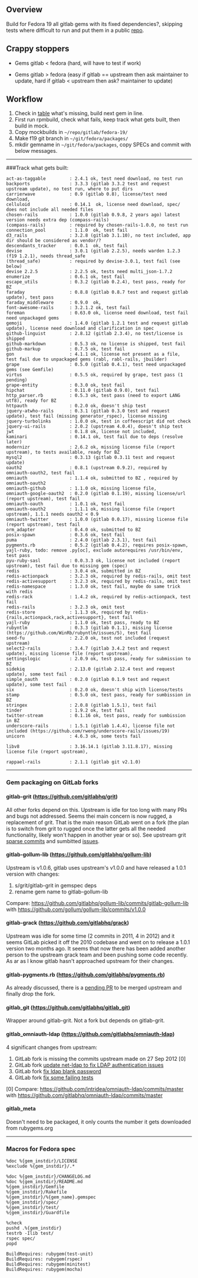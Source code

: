 ## Overview

Build for Fedora 19 all gitlab gems with its fixed dependencies?, skipping tests
where difficult to run and put them in a public [repo](http://repos.fedorapeople.org/repos/axilleas/gitlab/fedora-19/).

## Crappy stoppers

* Gems gitlab < fedora (hard, will have to test if work)

* Gems gitlab > fedora (easy if gitlab == upstream then ask maintainer to update, hard if gitlab < upstream then ask? maintainer to update)


## Workflow

1. Check in [table](https://fedoraproject.org/wiki/User:Axilleas/GitLab#Packages) what's missing, build next gem in line.
2. First run rpmbuild, check what fails, keep track what gets built, then build in mock.
3. Copy mockbuilds in `~/repo/gitlab/fedora-19/`
4. Make f19 git branch in `~/git/fedora/packages/`
5. mkdir gemname in `~/git/fedora/packages`, copy SPECs and commit with below messages.

------

###Track what gets built:
```
act-as-taggable         : 2.4.1 ok, test need download, no test run
backports               : 3.3.3 (gitlab 3.3.2 test and request upstream update), no test run, where to put dirs
carrierwave             : 0.9 (gitlab 0.8), license/test need download, 
celluloid               : 0.14.1  ok, license need download, spec/ does not include all needed files
chosen-rails            : 1.0.0 (gitlab 0.9.8, 2 years ago) latest version needs extra dep (compass-rails)
(compass-rails)         : required by chosen-rails-1.0.0, no test run
connection_pool         : 1.1.0  ok, test fail
d3_rails                : 3.2.8 (gitlab 3.1.10), no test included, app dir should be considered as vendor/?
descendants_tracker     : 0.0.1  ok, test fail
devise                  : 3.0.1 (gitlab 2.2.5), needs warden 1.2.3 (f19 1.2.1), needs thread_safe
(thread_safe)           : required by devise-3.0.1, test fail (see below)
devise 2.2.5            : 2.2.5 ok, tests need multi_json-1.7.2
enumerize               : 0.6.1 ok, test fail
escape_utils            : 0.3.2 (gitlab 0.2.4), test pass, ready for BZ
faraday                 : 0.8.8 (gitlab 0.8.7 test and request gitlab update), test pass
faraday_middleware      : 0.9.0  ok,
font-awesome-rails      : 3.2.1.2 ok, test fail
foreman                 : 0.63.0 ok, license need download, test fail need unpackaged gems
gemoji                  : 1.4.0 (gitlab 1.2.1 test and request gitlab update), license need download and clarification in spec
github-linguist         : 2.8.12 (gitlab 2.3.4), no test/license is shipped
github-markdown         : 0.5.3 ok, no license is shipped, test fail
github-markup           : 0.7.5 ok, test fail
gon                     : 4.1.1 ok, license not present as a file, test fail due to unpackaged gems (rabl, rabl-rails, jbuilder)
grape                   : 0.5.0 (gitlab 0.4.1), test need unpackaged gems (see Gemfile)
virtus                  : 0.5.5 ok, required by grape, test pass (1 pending)
grape-entity            : 0.3.0 ok, test fail
hipchat                 : 0.11.0 (gitlab 0.9.0), test fail
http_parser.rb          : 0.5.3 ok, test pass (need to export LANG utf8), ready for BZ
httpauth                : 0.2.0 ok, doesn't ship test
jquery-atwho-rails      : 0.3.1 (gitlab 0.3.0 test and request update), test fail (missing generator_rspec), license missing
jquery-turbolinks       : 1.0.0 ok, test in coffeescript did not check
jquery-ui-rails         : 2.0.2 (upstream 4.0.4), doesn't ship test
jwt                     : 0.1.8 ok, license not included, 
kaminari                : 0.14.1 ok, test fail due to deps (resolve later)
modernizr               : 2.6.2 ok, missing license file (report upstream), to tests available, ready for BZ
mysql2                  : 0.3.13 (gitlab 0.3.11 test and request update)
oauth2                  : 0.8.1 (upstream 0.9.2), required by omniauth-oauth2, test fail 
omniauth                : 1.1.4 ok, submitted to BZ , required by omniauth-oauth2
omniauth-github         : 1.1.0 ok, missing license file, 
omniauth-google-oauth2  : 0.2.0 (gitlab 0.1.19), missing license/url (report upstream), test fail
omniauth-oauth          : 1.0.1 ok, test fail
omniauth-oauth2         : 1.1.1 ok, missing license file (report upstream), 1.1.1 needs oauth2 < 0.9
omniauth-twitter        : 1.0.0 (gitlab 0.0.17), missing license file (report upstream), test fail
orm_adapter             : 0.4.0 ok, submitted to BZ 
posix-spawn             : 0.3.6 ok, test fail
puma                    : 2.4.0 (gitlab 2.3.1), test fail
pygments.rb             : 0.5.2 (gitlab 0.4.2), requires posix-spawn, yajl-ruby, todo: remove .py[oc], exclude autorequires /usr/bin/env, test pass
pyu-ruby-sasl           : 0.0.3.3 ok, license not included (report upstream), test fail due to missing gem (spec)
redis                   : 3.0.4 ok, submitted in BZ
redis-actionpack        : 3.2.3 ok, required by redis-rails, omit test
redis-activesupport     : 3.2.3 ok, required by redis-rails, omit test
redis-namespace         : 1.3.0 ok, test fail, maybe do same trick with redis
redis-rack              : 1.4.2 ok, required by redis-actionpack, test fail
redis-rails             : 3.2.3 ok, omit test
redis-store             : 1.1.3 ok, required by redis-{rails,actionpack,rack,activesupport}, test fail
yajl-ruby               : 1.1.0 ok, test pass, ready to BZ
rubyntlm                : 0.3.3 (gitlab 0.1.1), missing license (https://github.com/WinRb/rubyntlm/issues/5), test fail 
seed-fu                 : 2.2.0 ok, test not included (request upstream)
select2-rails           : 3.4.7 (gitlab 3.4.2 test and request update), missing license file (report upstream), 
settingslogic           : 2.0.9 ok, test pass, ready for submission to BZ
sidekiq                 : 2.13.0 (gitlab 2.12.4 test and request update), some test fail
simple_oauth            : 0.2.0 (gitlab 0.1.9 test and request update), some test fail
six                     : 0.2.0 ok, doesn't ship with license/tests
stamp                   : 0.5.0 ok, test pass, ready for sumbission in BZ
stringex                : 2.0.8 (gitlab 1.5.1), test fail
tinder                  : 1.9.2 ok, test fail
twitter-stream          : 0.1.16 ok, test pass, ready for sumbission in BZ
underscore-rails        : 1.5.1 (gitlab 1.4.4), license file not included (https://github.com/rweng/underscore-rails/issues/19)
unicorn                 : 4.6.3 ok, some tests fail

libv8                   : 3.16.14.1 (gitlab 3.11.8.17), missing license file (report upstream), 

rappael-rails           : 2.1.1 (gitlab git v2.1.0)

```


------------------------

### Gem packaging on GitLab forks

#### gitlab-grit (https://github.com/gitlabhq/grit)

All other forks depend on this. Upstream is idle for too long with many 
PRs and bugs not addressed. Seems thei main concern is now rugged, a replacement 
of grit. That is the main reason GitLab went on a fork (the plan is to switch from 
grit to rugged once the latter gets all the needed functionality, likely won't happen in another year or so).
See upstream grit [sparse commits](https://github.com/mojombo/grit/commits/master) and sumbitted [issues](https://github.com/mojombo/grit/issues).

#### gitlab-gollum-lib (https://github.com/gitlabhq/gollum-lib)

Upstream is v1.0.6, gitlab uses upstream's v1.0.0 and have released a 1.0.1 version with changes: 
1) s/grit/gitlab-grit in gemspec deps
2) rename gem name to gitlab-gollum-lib

Compare: https://github.com/gitlabhq/gollum-lib/commits/gitlab-gollum-lib with https://github.com/gollum/gollum-lib/commits/v1.0.0


#### gitlab-grack (https://github.com/gitlabhq/grack)

Upstream was idle for some time (2 commits in 2011, 4 in 2012) and it seems GitLab
picked it off the 2010 codebase and went on to release a 1.0.1 version two months ago.
It seems that now there has been added another person to the upstream grack team
and been pushing some code recently. As ar as I know gitlab hasn't approached upstream
for their changes.

#### gitlab-pygments.rb (https://github.com/gitlabhq/pygments.rb)

As already discussed, there is a [pending PR](https://github.com/tmm1/pygments.rb/pull/77)
to be merged upstream and finally drop the fork. 

#### gitlab_git (https://github.com/gitlabhq/gitlab_git)

Wrapper around gitlab-grit. Not a fork but depends on gitlab-grit.

#### gitlab_omniauth-ldap (https://github.com/gitlabhq/omniauth-ldap)

4 significant changes from upstream:

1. GitLab fork is missing the commits upstream made on 27 Sep 2012 [0]
2. GitLab fork [update net-ldap to fix LDAP authentication issues](https://github.com/gitlabhq/omniauth-ldap/commit/8c50f199f8e2d8a4dc901ddbbe3e37a2630843ac)
3. GitLab fork [fix ldap blank password](https://github.com/gitlabhq/omniauth-ldap/commit/536c321236702dd9b759831f8ce5f2bc250d43b0)
4. GitLab fork [fix some failing tests](https://github.com/gitlabhq/omniauth-ldap/commit/d92ef39dcd9a392fe458ca868e9ba2a501b11881)

[0] Compare: https://github.com/intridea/omniauth-ldap/commits/master with https://github.com/gitlabhq/omniauth-ldap/commits/master

#### gitlab_meta

Doesn't need to be packaged, it only counts the number it gets downloaded from rubygems.org


-----------------------------------

### Macros for Fedora spec

```
%doc %{gem_instdir}/LICENSE
%exclude %{gem_instdir}/.*

%doc %{gem_instdir}/CHANGELOG.md
%doc %{gem_instdir}/README.md
%{gem_instdir}/Gemfile
%{gem_instdir}/Rakefile
%{gem_instdir}/%{gem_name}.gemspec
%{gem_instdir}/spec/
%{gem_instdir}/test/
%{gem_instdir}/Guardfile

%check
pushd .%{gem_instdir}
testrb -Ilib test/
rspec spec/
popd

BuildRequires: rubygem(test-unit)
BuildRequires: rubygem(rspec)
BuildRequires: rubygem(minitest)
BuildRequires: rubygem(mocha)
```
